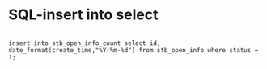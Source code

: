 # SQL-insert into select


```

insert into stb_open_info_count select id, date_format(create_time,"%Y-%m-%d") from stb_open_info where status = 1;

```
